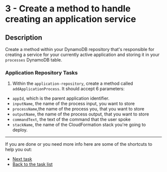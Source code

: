 # 3 - Create a method to handle creating an application service

## Description

Create a method within your DynamoDB repository that's responsible for creating a service for your currently active application and storing it in your `processes` DynamoDB table.

### Application Repository Tasks

1. Within the `application-repository`, create a method called `addApplicationProcess`. It should accept 6 parameters:

- `appId`, which is the parent application identifier.
- `inputName`, the name of the process input, you want to store
- `processName`,the name of the process you, that you want to store
- `outputName`, the name of the process output, that you want to store
- `commandText`, the text of the command that the user spoke
- `stackName`, the name of the CloudFormation stack you're going to deploy.

----

If you are done or you need more info here are some of the shortcuts to help you out:

- [Next task](../4-get-active-application-method)
- [Back to the task list](../)